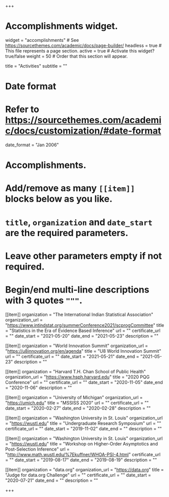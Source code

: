 +++
# Accomplishments widget.
widget = "accomplishments"  # See https://sourcethemes.com/academic/docs/page-builder/
headless = true  # This file represents a page section.
active = true  # Activate this widget? true/false
weight = 50  # Order that this section will appear.

title = "Activities"
subtitle = ""

# Date format
#   Refer to https://sourcethemes.com/academic/docs/customization/#date-format
date_format = "Jan 2006"

# Accomplishments.
#   Add/remove as many `[[item]]` blocks below as you like.
#   `title`, `organization` and `date_start` are the required parameters.
#   Leave other parameters empty if not required.
#   Begin/end multi-line descriptions with 3 quotes `"""`.

[[item]]
  organization = "The International Indian Statistical Association"
  organization_url = "https://www.intindstat.org/summerConference2021/scprogCommittee"
  title = "Statistics in the Era of Evidence Based Inference"
  url = ""
  certificate_url = ""
  date_start = "2021-05-20"
  date_end = "2021-05-23"
  description = ""

[[item]]
  organization = "World Innovation Summit"
  organization_url = "https://u8innovation.org/en/agenda"
  title = "U8 World Innovation Summit"
  url = ""
  certificate_url = ""
  date_start = "2021-05-21"
  date_end = "2021-05-23"
  description = ""
  
[[item]]
  organization = "Harvard T.H. Chan School of Public Health"
  organization_url = "https://www.hsph.harvard.edu"
  title = "2020 PQG Conference"
  url = ""
  certificate_url = ""
  date_start = "2020-11-05"
  date_end = "2020-11-06"
  description = ""

[[item]]
  organization = "University of Michigan"
  organization_url = "https://umich.edu"
  title = "MSSISS 2020"
  url = ""
  certificate_url = ""
  date_start = "2020-02-27"
  date_end = "2020-02-28"
  description = ""
  
 [[item]]
  organization = "Washington University in St. Louis"
  organization_url = "https://wustl.edu"
  title = "Undergraduate Research Symposium"
  url = ""
  certificate_url = ""
  date_start = "2019-11-02"
  date_end = ""
  description = ""
  
  [[item]]
  organization = "Washington University in St. Louis"
  organization_url = "https://wustl.edu"
  title = "Workshop on Higher-Order Asymptotics and Post-Selection Inference"
  url = "http://www.math.wustl.edu/%7Ekuffner/WHOA-PSI-4.html"
  certificate_url = ""
  date_start = "2019-08-17"
  date_end = "2019-08-19"
  description = ""
  
  [[item]]
  organization = "data.org"
  organization_url = "https://data.org"
  title = "Judge for data.org Challenge"
  url = ""
  certificate_url = ""
  date_start = "2020-07-21"
  date_end = ""
  description = ""


+++
